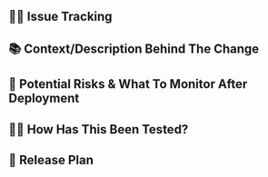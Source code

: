 <!-- Author/Reviewer expectations are described in the last comment -->

## 🕵️‍♀️ Issue Tracking
<!--
  Where is the progress of this issue being tracked?
  Where can one find the requirements for this issue?
  Where did this issue originated from?

  E.g. Jira ticket, Sentry issue, Slack message, PagerDuty alarm, etc.
-->

## 📚 Context/Description Behind The Change
<!--
  What changes have you made to the code, and why?

  As skilled engineers, we all know how to read and interpret code, so take this opportunity
  to be a bit more verbal about your changes.

  Giving the context behind your changes will make your PR review quicker,
  as the reviewer will not need to guess your intent.
-->

## 🚨 Potential Risks & What To Monitor After Deployment
<!--
  What can go wrong with this deploy?
  Does it touch any critical services?
  How will these changes affect adjacent code/features?
  How will we handle any adverse issues?
  Have you posted those steps in #eng-alerts if this has safety belts/steps?

  Imagine: You pull the trigger on the merge of the PR and step out for a coffee, what the on-call
  engineer should be aware of?
-->

## 🧑‍🔬 How Has This Been Tested?
<!--
  Imagine: How do I (and the Reviewer):
  How do we know this PR does what it's supposed to do?
  How do we ensure that adjacent code/features are still working?
  How do we evaluate the performance implications of this PR?

  Unless some rare exceptions, we shouldn't ship any code without testing it **locally** before.
  We should **always** test on Staging.
-->

## 🚚 Release Plan
<!--
  Imagine: If you had to leave in a rush, what should the backup engineer do to deploy this?

  Add any tasks that need to be done before/during/after release (i.e, creating indices, deploying
  other services, bumping modules, notifying PM or other engineers, etc).
-->



<!--
  ## 🤝 Expectations

  > This is a tl;dr; — full (and updated) version on https://www.notion.so/mixmax/Code-review-c0dafc9c862b4d4dad083bce21702d94

  When Opening/Reviewing a PR, please keep in mind:

  ### As the PR Author
  - Provide all the necessary context on "Why" you have performed your changes
  - Assume that the reviewer has just joined the company: would he/she be able to review this the
    way it is right now?
  - If changes are extensive, break them into smaller commits that tell a story, instead of 1 commit
    with 15 files changed.
  - Split Refactors and New-Code-Changes into different commits, ideally: different PRs.
  - Test your code before requesting review — unless some rare exceptions, we shouldn't ship any code
    without testing it **locally** before. We should always test on Staging.
  - If your PR is UI related, consider adding screenshots/videos with the behavior and before/after.

  ### As the PR Reviewer
  - Be kind. Don't nitpick.
  - Expect to have all the necessary context to review the PR on (or linked on) the PR itself.
  - When in doubt: ask.
  - Validate if the author's tests have any missing coverage points. Do not approve an untested PR.
  - Pay extra attention to the "Potential Risks" and "Release Plan" sections.
  - If the PR alters the product UI, consider checking out the branch to visually inspect it.
-->
